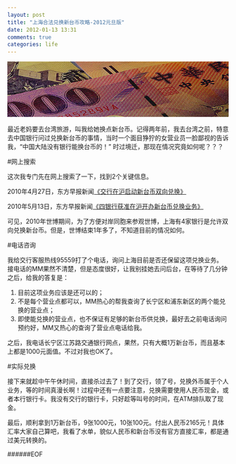 ```yaml
---
layout: post
title: "上海合法兑换新台币攻略-2012元旦版"
date: 2012-01-13 13:31
comments: true
categories: life
---
```

![banner](/images/pics/5hbWb.png "banner")

<!--more-->

最近老妈要去台湾旅游，叫我给她换点新台币。记得两年前，我去台湾之前，特意去中国银行问过兑换新台币的事情，当时一个面目狰狞的女营业员一脸鄙视的告诉我，“中国大陆没有银行能换台币的！” 时过境迁，那现在情况究竟如何呢？？？

#网上搜索

这次我专门先在网上搜索了一下，找到2个关键信息。

2010年4月27日，东方早报新闻[《交行在沪启动新台币双向兑换》](http://epaper.dfdaily.com/dfzb/html/2010-04/27/content_235097.htm)

2010年5月13日，东方早报新闻[《四银行获准在沪开办新台币兑换业务》](http://epaper.dfdaily.com/dfzb/html/2010-05/13/content_245765.htm)

可见，2010年世博期间，为了方便对岸同胞来参观世博，上海有4家银行是允许双向兑换新台币。但是，世博结束1年多了，不知道目前的情况如何。

#电话咨询

我给交行客服热线95559打了个电话，询问上海目前是否还保留这项兑换业务。接电话的MM果然不清楚，但是态度很好，让我别挂她去问后台，在等待了几分钟之后，给我的答复是：

1. 目前这项业务应该是还可以的；
2. 不是每个营业点都可以，MM热心的帮我查询了长宁区和浦东新区的两个能兑换的营业点；
3. 即使能兑换的营业点，也不保证有足够的新台币供兑换，最好去之前电话询问预约好，MM又热心的查询了营业点电话给我。

之后，我电话长宁区江苏路交通银行网点，果然，只有大概1万新台币，而且基本上都是1000元面值。不过对我也OK了。

#实际兑换

接下来就趁中午午休时间，直接杀过去了！到了交行，领了号，兑换外币属于个人业务，等的时间真漫长啊！过程中还有一点要注意，兑换需要使用人民币现金，或者本行银行卡。我没有交行的银行卡，只好趁等叫号的时间，在ATM排队取了现金。

最后，顺利拿到1万新台币，9张1000元，10张100元。付出人民币2165元！具体汇率大家自己算吧，我看了水单，貌似人民币和新台币没有官方直接汇率，都是通过美元转换的。

######EOF

